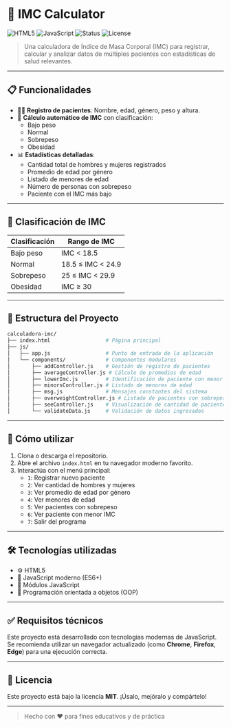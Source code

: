 # 🧮 IMC Calculator

![HTML5](https://img.shields.io/badge/HTML5-E34F26?style=for-the-badge&logo=html5&logoColor=white)
![JavaScript](https://img.shields.io/badge/JavaScript-ES6+-F7DF1E?style=for-the-badge&logo=javascript&logoColor=black)
![Status](https://img.shields.io/badge/Project-Active-brightgreen?style=for-the-badge)
![License](https://img.shields.io/badge/License-MIT-blue?style=for-the-badge)

> Una calculadora de Índice de Masa Corporal (IMC) para registrar, calcular y analizar datos de múltiples pacientes con estadísticas de salud relevantes.

---

## 📋 Funcionalidades

- 🧍‍♂️ **Registro de pacientes**: Nombre, edad, género, peso y altura.
- 🧮 **Cálculo automático de IMC** con clasificación:
  - Bajo peso
  - Normal
  - Sobrepeso
  - Obesidad
- 📊 **Estadísticas detalladas**:
  - Cantidad total de hombres y mujeres registrados
  - Promedio de edad por género
  - Listado de menores de edad
  - Número de personas con sobrepeso
  - Paciente con el IMC más bajo

---

## 🧠 Clasificación de IMC

| Clasificación   | Rango de IMC     |
|----------------|------------------|
| Bajo peso      | IMC < 18.5       |
| Normal         | 18.5 ≤ IMC < 24.9|
| Sobrepeso      | 25 ≤ IMC < 29.9  |
| Obesidad       | IMC ≥ 30         |

---

## 📂 Estructura del Proyecto

```bash
calculadora-imc/
├── index.html                  # Página principal
├── js/
│   ├── app.js                  # Punto de entrada de la aplicación
│   └── components/             # Componentes modulares
│       ├── addController.js    # Gestión de registro de pacientes
│       ├── averageController.js # Cálculo de promedios de edad
│       ├── lowerImc.js         # Identificación de paciente con menor IMC
│       ├── minorsController.js # Listado de menores de edad
│       ├── msg.js              # Mensajes constantes del sistema
│       ├── overweightController.js # Listado de pacientes con sobrepeso
│       ├── seeController.js    # Visualización de cantidad de pacientes
│       └── validateData.js     # Validación de datos ingresados
```

---
## 🚀 Cómo utilizar

1. Clona o descarga el repositorio.
2. Abre el archivo `index.html` en tu navegador moderno favorito.
3. Interactúa con el menú principal:
   - `1`: Registrar nuevo paciente
   - `2`: Ver cantidad de hombres y mujeres
   - `3`: Ver promedio de edad por género
   - `4`: Ver menores de edad
   - `5`: Ver pacientes con sobrepeso
   - `6`: Ver paciente con menor IMC
   - `7`: Salir del programa

---

## 🛠️ Tecnologías utilizadas

- ⚙️ HTML5
- 🧠 JavaScript moderno (ES6+)
- 🧩 Módulos JavaScript
- 🔁 Programación orientada a objetos (OOP)

---

## ✅ Requisitos técnicos

Este proyecto está desarrollado con tecnologías modernas de JavaScript. Se recomienda utilizar un navegador actualizado (como **Chrome**, **Firefox**, **Edge**) para una ejecución correcta.

---

## 📄 Licencia

Este proyecto está bajo la licencia **MIT**. ¡Úsalo, mejóralo y compártelo!

---

> Hecho con ❤️ para fines educativos y de práctica
